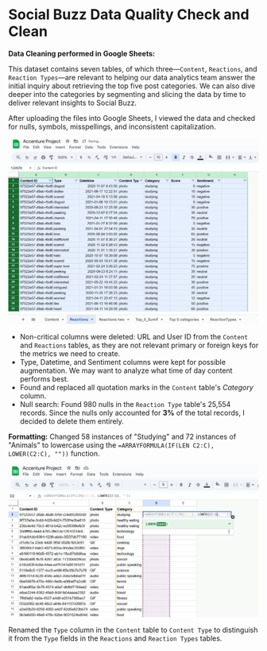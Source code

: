 # Social Buzz Data Quality Check and Clean

**Data Cleaning performed in Google Sheets:**

This dataset contains seven tables, of which three—`Content`, `Reactions`, and `Reaction Types`—are relevant to helping our data analytics team answer the initial inquiry about retrieving the top five post categories. We can also dive deeper into the categories by segmenting and slicing the data by time to deliver relevant insights to Social Buzz. 

After uploading the files into Google Sheets, I viewed the data and checked for nulls, symbols, misspellings, and inconsistent capitalization.

![Sheets Filtering.JPG](https://github.com/CNormx/Accenture_analysis/blob/main/Google%20Sheets%20imgs/Sheets%20Filtering.JPG)

- Non-critical columns were deleted: URL and User ID from the `Content` and `Reactions` tables, as they are not relevant primary or foreign keys for the metrics we need to create.
- Type, Datetime, and Sentiment columns were kept for possible augmentation. We may want to analyze what time of day content performs best.
- Found and replaced all quotation marks in the `Content` table's *Category* column.
- Null search: Found 980 nulls in the `Reaction Type` table's 25,554 records. Since the nulls only accounted for **3%** of the total records, I decided to delete them entirely.

**Formatting:** Changed 58 instances of "Studying" and 72 instances of "Animals" to lowercase using the `=ARRAYFORMULA(IF(LEN C2:C), LOWER(C2:C), ""))` function.  

![LowerCap GSheets.JPG](https://github.com/CNormx/Accenture_analysis/blob/main/Google%20Sheets%20imgs/LowerCap%20GSheets.JPG)

Renamed the `Type` column in the `Content` table to `Content Type` to distinguish it from the `Type` fields in the `Reactions` and `Reaction Types` tables.
